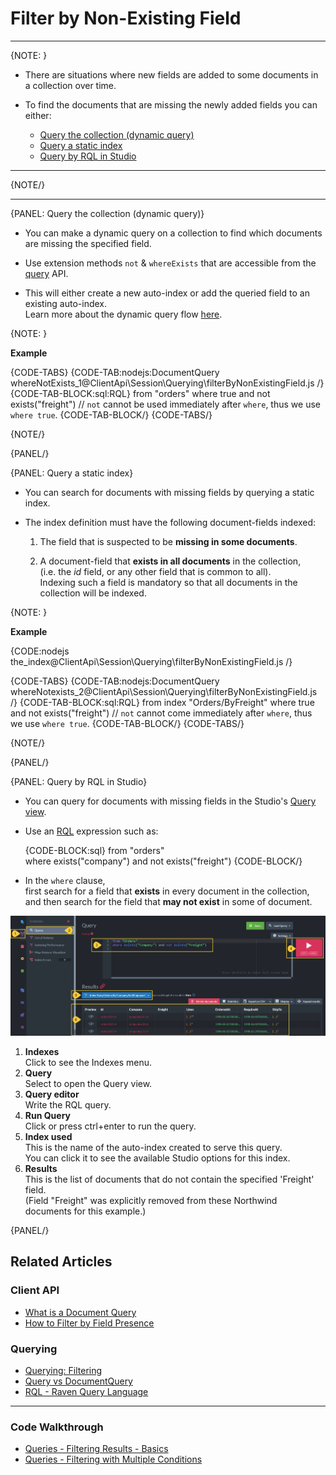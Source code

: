 ﻿# Filter by Non-Existing Field  

---

{NOTE: }

* There are situations where new fields are added to some documents in a collection over time.  

* To find the documents that are missing the newly added fields you can either:  
    * [Query the collection (dynamic query)](../../../client-api/session/querying/how-to-filter-by-non-existing-field#query-the-collection-(dynamic-query))  
    * [Query a static index](../../../client-api/session/querying/how-to-filter-by-non-existing-field#query-a-static-index)  
    * [Query by RQL in Studio](../../../client-api/session/querying/how-to-filter-by-non-existing-field#query-by-rql-in-studio)  

----

{NOTE/}

---

{PANEL: Query the collection (dynamic query)}

* You can make a dynamic query on a collection to find which documents are missing the specified field.

* Use extension methods `not` & `whereExists` that are accessible from the [query](../../../client-api/session/querying/how-to-query) API.

* This will either create a new auto-index or add the queried field to an existing auto-index.  
  Learn more about the dynamic query flow [here](../../../client-api/session/querying/how-to-query#dynamicQuery).

{NOTE: }

__Example__

{CODE-TABS}
{CODE-TAB:nodejs:DocumentQuery whereNotExists_1@ClientApi\Session\Querying\filterByNonExistingField.js /}
{CODE-TAB-BLOCK:sql:RQL}
from "orders"
where true and not exists("freight")
// `not` cannot be used immediately after `where`, thus we use `where true`.
{CODE-TAB-BLOCK/}
{CODE-TABS/}

{NOTE/}

{PANEL/}

{PANEL: Query a static index}

* You can search for documents with missing fields by querying a static index.  

* The index definition must have the following document-fields indexed:

    1. The field that is suspected to be __missing in some documents__.  
  
    2. A document-field that __exists in all documents__ in the collection,  
       (i.e. the _id_ field, or any other field that is common to all).  
       Indexing such a field is mandatory so that all documents in the collection will be indexed.

{NOTE: }

__Example__

{CODE:nodejs the_index@ClientApi\Session\Querying\filterByNonExistingField.js /}

{CODE-TABS}
{CODE-TAB:nodejs:DocumentQuery whereNotexists_2@ClientApi\Session\Querying\filterByNonExistingField.js /}
{CODE-TAB-BLOCK:sql:RQL}
from index "Orders/ByFreight"
where true and not exists("freight")
// `not` cannot come immediately after `where`, thus we use `where true`.
{CODE-TAB-BLOCK/}
{CODE-TABS/}

{NOTE/}

{PANEL/}

{PANEL: Query by RQL in Studio}

* You can query for documents with missing fields in the Studio's [Query view](../../../studio/database/queries/query-view).

* Use an [RQL](../../../client-api/session/querying/what-is-rql) expression such as:

    {CODE-BLOCK:sql}
from "orders"    
where exists("company") and not exists("freight")
    {CODE-BLOCK/}

* In the `where` clause,  
  first search for a field that __exists__ in every document in the collection,  
  and then search for the field that __may not exist__ in some of document.

![List Documents Without a Specified Field](images/non-existing-field-studio-rql.png "Query for documents that are missing the specified field")

1. **Indexes**  
   Click to see the Indexes menu.
2. **Query**  
   Select to open the Query view.
3. **Query editor**  
   Write the RQL query.
4. **Run Query**  
   Click or press ctrl+enter to run the query.
5. **Index used**  
   This is the name of the auto-index created to serve this query.  
   You can click it to see the available Studio options for this index.  
6. **Results**  
   This is the list of documents that do not contain the specified 'Freight' field.  
   (Field "Freight" was explicitly removed from these Northwind documents for this example.)

{PANEL/}

## Related Articles

### Client API

- [What is a Document Query](../../../client-api/session/querying/document-query/what-is-document-query)
- [How to Filter by Field Presence](../../../client-api/session/querying/how-to-filter-by-field)

### Querying

- [Querying: Filtering](../../../indexes/querying/filtering)
- [Query vs DocumentQuery](../../../client-api/session/querying/document-query/query-vs-document-query)
- [RQL - Raven Query Language](../../../client-api/session/querying/what-is-rql)

---

### Code Walkthrough

- [Queries - Filtering Results - Basics](https://demo.ravendb.net/demos/csharp/queries/filtering-results-basics)
- [Queries - Filtering with Multiple Conditions](https://demo.ravendb.net/demos/csharp/queries/filtering-results-multiple-conditions)

